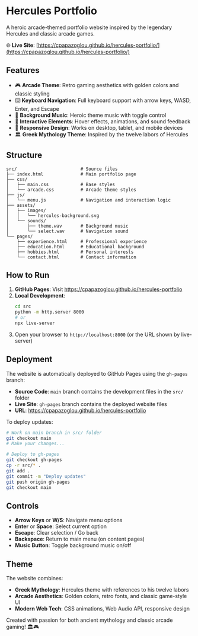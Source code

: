 # Hercules Portfolio

A heroic arcade-themed portfolio website inspired by the legendary Hercules and classic arcade games.

🌐 **Live Site**: [https://cpapazoglou.github.io/hercules-portfolio/](https://cpapazoglou.github.io/hercules-portfolio/)

## Features

- 🎮 **Arcade Theme**: Retro gaming aesthetics with golden colors and classic styling
- ⌨️ **Keyboard Navigation**: Full keyboard support with arrow keys, WASD, Enter, and Escape
- 🎵 **Background Music**: Heroic theme music with toggle control
- 🎯 **Interactive Elements**: Hover effects, animations, and sound feedback
- 📱 **Responsive Design**: Works on desktop, tablet, and mobile devices
- 🏛️ **Greek Mythology Theme**: Inspired by the twelve labors of Hercules

## Structure

```
src/                        # Source files
├── index.html              # Main portfolio page
├── css/
│   ├── main.css            # Base styles
│   └── arcade.css          # Arcade theme styles
├── js/
│   └── menu.js             # Navigation and interaction logic
├── assets/
│   ├── images/
│   │   └── hercules-background.svg
│   └── sounds/
│       ├── theme.wav       # Background music
│       └── select.wav      # Navigation sound
└── pages/
    ├── experience.html     # Professional experience
    ├── education.html      # Educational background
    ├── hobbies.html        # Personal interests
    └── contact.html        # Contact information
```

## How to Run

1. **GitHub Pages**: Visit https://cpapazoglou.github.io/hercules-portfolio
2. **Local Development**:
   ```bash
   cd src
   python -m http.server 8000
   # or
   npx live-server
   ```
3. Open your browser to `http://localhost:8000` (or the URL shown by live-server)

## Deployment

The website is automatically deployed to GitHub Pages using the `gh-pages` branch:
- **Source Code**: `main` branch contains the development files in the `src/` folder
- **Live Site**: `gh-pages` branch contains the deployed website files
- **URL**: https://cpapazoglou.github.io/hercules-portfolio

To deploy updates:
```bash
# Work on main branch in src/ folder
git checkout main
# Make your changes...

# Deploy to gh-pages
git checkout gh-pages
cp -r src/* .
git add .
git commit -m "Deploy updates"
git push origin gh-pages
git checkout main
```

## Controls

- **Arrow Keys** or **W/S**: Navigate menu options
- **Enter** or **Space**: Select current option
- **Escape**: Clear selection / Go back
- **Backspace**: Return to main menu (on content pages)
- **Music Button**: Toggle background music on/off

## Theme

The website combines:
- **Greek Mythology**: Hercules theme with references to his twelve labors
- **Arcade Aesthetics**: Golden colors, retro fonts, and classic game-style UI
- **Modern Web Tech**: CSS animations, Web Audio API, responsive design

Created with passion for both ancient mythology and classic arcade gaming! 🏛️🎮
